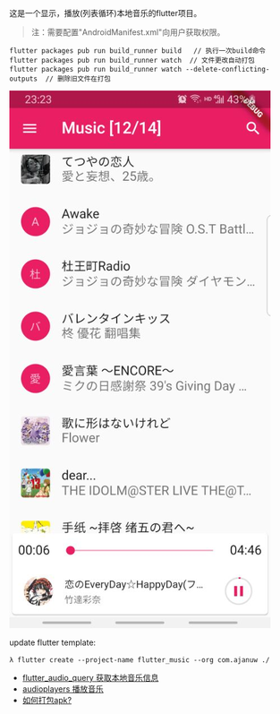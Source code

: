 这是一个显示，播放(列表循环)本地音乐的flutter项目。

> 注：需要配置"AndroidManifest.xml"向用户获取权限。

```
flutter packages pub run build_runner build   // 执行一次build命令
flutter packages pub run build_runner watch  // 文件更改自动打包
flutter packages pub run build_runner watch --delete-conflicting-outputs  // 删除旧文件在打包
```

![](./docs/demo.jpg)

update flutter template:
```shell
λ flutter create --project-name flutter_music --org com.ajanuw ./
```

- [flutter_audio_query 获取本地音乐信息](https://pub.flutter-io.cn/packages/flutter_audio_query)
- [audioplayers 播放音乐](https://pub.flutter-io.cn/packages/audioplayers)
- [如何打包apk?](https://flutter.dev/docs/deployment/android)